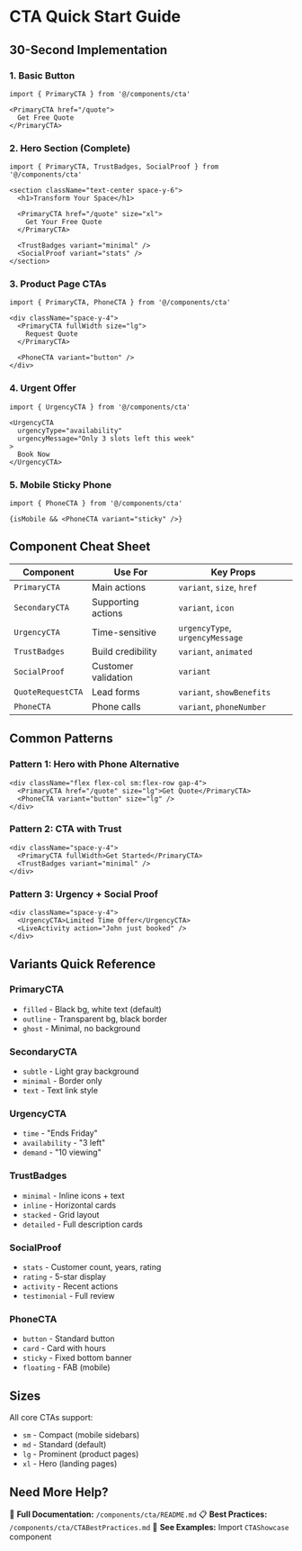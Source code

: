 # CTA Quick Start Guide

## 30-Second Implementation

### 1. Basic Button

```tsx
import { PrimaryCTA } from '@/components/cta'

<PrimaryCTA href="/quote">
  Get Free Quote
</PrimaryCTA>
```

### 2. Hero Section (Complete)

```tsx
import { PrimaryCTA, TrustBadges, SocialProof } from '@/components/cta'

<section className="text-center space-y-6">
  <h1>Transform Your Space</h1>

  <PrimaryCTA href="/quote" size="xl">
    Get Your Free Quote
  </PrimaryCTA>

  <TrustBadges variant="minimal" />
  <SocialProof variant="stats" />
</section>
```

### 3. Product Page CTAs

```tsx
import { PrimaryCTA, PhoneCTA } from '@/components/cta'

<div className="space-y-4">
  <PrimaryCTA fullWidth size="lg">
    Request Quote
  </PrimaryCTA>

  <PhoneCTA variant="button" />
</div>
```

### 4. Urgent Offer

```tsx
import { UrgencyCTA } from '@/components/cta'

<UrgencyCTA
  urgencyType="availability"
  urgencyMessage="Only 3 slots left this week"
>
  Book Now
</UrgencyCTA>
```

### 5. Mobile Sticky Phone

```tsx
import { PhoneCTA } from '@/components/cta'

{isMobile && <PhoneCTA variant="sticky" />}
```

## Component Cheat Sheet

| Component | Use For | Key Props |
|-----------|---------|-----------|
| `PrimaryCTA` | Main actions | `variant`, `size`, `href` |
| `SecondaryCTA` | Supporting actions | `variant`, `icon` |
| `UrgencyCTA` | Time-sensitive | `urgencyType`, `urgencyMessage` |
| `TrustBadges` | Build credibility | `variant`, `animated` |
| `SocialProof` | Customer validation | `variant` |
| `QuoteRequestCTA` | Lead forms | `variant`, `showBenefits` |
| `PhoneCTA` | Phone calls | `variant`, `phoneNumber` |

## Common Patterns

### Pattern 1: Hero with Phone Alternative

```tsx
<div className="flex flex-col sm:flex-row gap-4">
  <PrimaryCTA href="/quote" size="lg">Get Quote</PrimaryCTA>
  <PhoneCTA variant="button" size="lg" />
</div>
```

### Pattern 2: CTA with Trust

```tsx
<div className="space-y-4">
  <PrimaryCTA fullWidth>Get Started</PrimaryCTA>
  <TrustBadges variant="minimal" />
</div>
```

### Pattern 3: Urgency + Social Proof

```tsx
<div className="space-y-4">
  <UrgencyCTA>Limited Time Offer</UrgencyCTA>
  <LiveActivity action="John just booked" />
</div>
```

## Variants Quick Reference

### PrimaryCTA
- `filled` - Black bg, white text (default)
- `outline` - Transparent bg, black border
- `ghost` - Minimal, no background

### SecondaryCTA
- `subtle` - Light gray background
- `minimal` - Border only
- `text` - Text link style

### UrgencyCTA
- `time` - "Ends Friday"
- `availability` - "3 left"
- `demand` - "10 viewing"

### TrustBadges
- `minimal` - Inline icons + text
- `inline` - Horizontal cards
- `stacked` - Grid layout
- `detailed` - Full description cards

### SocialProof
- `stats` - Customer count, years, rating
- `rating` - 5-star display
- `activity` - Recent actions
- `testimonial` - Full review

### PhoneCTA
- `button` - Standard button
- `card` - Card with hours
- `sticky` - Fixed bottom banner
- `floating` - FAB (mobile)

## Sizes

All core CTAs support:
- `sm` - Compact (mobile sidebars)
- `md` - Standard (default)
- `lg` - Prominent (product pages)
- `xl` - Hero (landing pages)

## Need More Help?

📖 **Full Documentation:** `/components/cta/README.md`
📋 **Best Practices:** `/components/cta/CTABestPractices.md`
🎨 **See Examples:** Import `CTAShowcase` component
